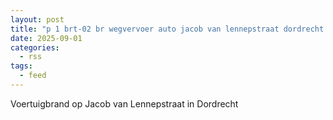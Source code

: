 ```yaml
---
layout: post
title: "p 1 brt-02 br wegvervoer auto jacob van lennepstraat dordrecht 186631"
date: 2025-09-01
categories: 
  - rss
tags: 
  - feed
---
```


Voertuigbrand op Jacob van Lennepstraat in Dordrecht
